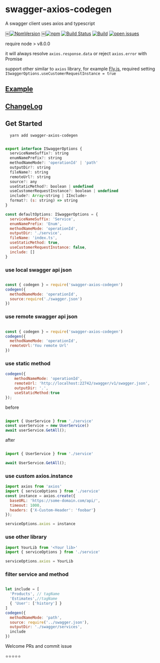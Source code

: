 # swagger-axios-codegen
A swagger client uses axios and typescript

￼[![NpmVersion](https://img.shields.io/npm/v/swagger-axios-codegen.svg)](https://www.npmjs.com/package/swagger-axios-codegen)
￼[![npm](https://img.shields.io/npm/dm/swagger-axios-codegen.svg)](https://www.npmjs.com/package/swagger-axios-codegen)
[![Build Status](https://dev.azure.com/manweill/swagger-axios-codegen/_apis/build/status/Manweill.swagger-axios-codegen?branchName=master)](https://dev.azure.com/manweill/swagger-axios-codegen/_build/latest?definitionId=1&branchName=master)
[![Build](https://img.shields.io/azure-devops/build/manweill/06f956c6-4a97-46cf-8f68-b90c43b86bc5/1/master.svg)](https://img.shields.io/azure-devops/build/manweill/06f956c6-4a97-46cf-8f68-b90c43b86bc5/1/master.svg)
[![open issues](https://img.shields.io/github/issues-raw/manweill/swagger-axios-codegen.svg)](https://img.shields.io/github/issues-raw/manweill/swagger-axios-codegen.svg)

require node > v8.0.0

it will always resolve `axios.response.data` or reject `axios.error` with Promise

support other similar to `axios` library, for example [Fly.js](https://github.com/wendux/fly), required setting `ISwaggerOptions.useCustomerRequestInstance = true`

## [Example](./example)

## [ChangeLog](./CHANGELOG.md)

## Get Started

```
  yarn add swagger-axios-codegen
```

```js

export interface ISwaggerOptions {
  serviceNameSuffix?: string
  enumNamePrefix?: string
  methodNameMode?: 'operationId' | 'path'
  outputDir?: string
  fileName?: string
  remoteUrl?: string
  source?: any
  useStaticMethod?: boolean | undefined
  useCustomerRequestInstance?: boolean | undefined
  include?: Array<string | IInclude>
  format?: (s: string) => string
}

const defaultOptions: ISwaggerOptions = {
  serviceNameSuffix: 'Service',
  enumNamePrefix: 'Enum',
  methodNameMode: 'operationId',
  outputDir: './service',
  fileName: 'index.ts',
  useStaticMethod: true,
  useCustomerRequestInstance: false,
  include: []
}

```

### use local swagger api json

```js 

const { codegen } = require('swagger-axios-codegen')
codegen({
  methodNameMode: 'operationId',
  source:require('./swagger.json')
})


```

### use remote swagger api json
```js 

const { codegen } = require('swagger-axios-codegen')
codegen({
  methodNameMode: 'operationId',
  remoteUrl:'You remote Url'
})


```

### use static method

```js
codegen({
    methodNameMode: 'operationId',
    remoteUrl: 'http://localhost:22742/swagger/v1/swagger.json',
    outputDir: '.',
    useStaticMethod:true
});

```

before


```js

import { UserService } from './service'
const userService = new UserService()
await userService.GetAll();

```

after

```js

import { UserService } from './service'

await UserService.GetAll();

```


### use custom axios.instance

```js
import axios from 'axios'
import { serviceOptions } from './service'
const instance = axios.create({
  baseURL: 'https://some-domain.com/api/',
  timeout: 1000,
  headers: {'X-Custom-Header': 'foobar'}
});

serviceOptions.axios = instance

```

### use other library

```js
import YourLib from '<Your lib>'
import { serviceOptions } from './service'

serviceOptions.axios = YourLib

```

### filter service and method 

```js

let include = [
  'Products', // tagName
  'Estimates',//tagName
  { 'User': ['history'] }
]
codegen({
  methodNameMode: 'path',
  source: require('../swagger.json'),
  outputDir: './swagger/services',
  include
})

```

Welcome PRs and commit issue

⭐⭐⭐⭐⭐
